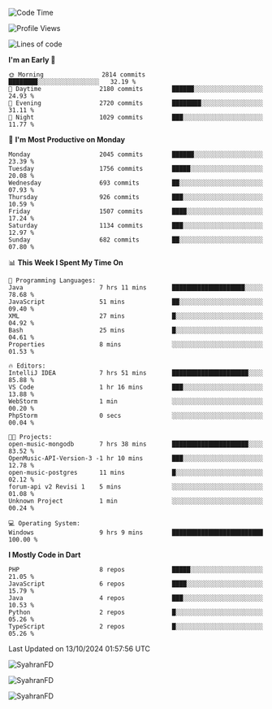 <!--START_SECTION:waka-->
![Code Time](http://img.shields.io/badge/Code%20Time-437%20hrs%2029%20mins-blue)

![Profile Views](http://img.shields.io/badge/Profile%20Views-16-blue)

![Lines of code](https://img.shields.io/badge/From%20Hello%20World%20I%27ve%20Written-3.5%20million%20lines%20of%20code-blue)

**I'm an Early 🐤** 

```text
🌞 Morning                2814 commits        ████████░░░░░░░░░░░░░░░░░   32.19 % 
🌆 Daytime                2180 commits        ██████░░░░░░░░░░░░░░░░░░░   24.93 % 
🌃 Evening                2720 commits        ████████░░░░░░░░░░░░░░░░░   31.11 % 
🌙 Night                  1029 commits        ███░░░░░░░░░░░░░░░░░░░░░░   11.77 % 
```
📅 **I'm Most Productive on Monday** 

```text
Monday                   2045 commits        ██████░░░░░░░░░░░░░░░░░░░   23.39 % 
Tuesday                  1756 commits        █████░░░░░░░░░░░░░░░░░░░░   20.08 % 
Wednesday                693 commits         ██░░░░░░░░░░░░░░░░░░░░░░░   07.93 % 
Thursday                 926 commits         ███░░░░░░░░░░░░░░░░░░░░░░   10.59 % 
Friday                   1507 commits        ████░░░░░░░░░░░░░░░░░░░░░   17.24 % 
Saturday                 1134 commits        ███░░░░░░░░░░░░░░░░░░░░░░   12.97 % 
Sunday                   682 commits         ██░░░░░░░░░░░░░░░░░░░░░░░   07.80 % 
```


📊 **This Week I Spent My Time On** 

```text
💬 Programming Languages: 
Java                     7 hrs 11 mins       ████████████████████░░░░░   78.68 % 
JavaScript               51 mins             ██░░░░░░░░░░░░░░░░░░░░░░░   09.40 % 
XML                      27 mins             █░░░░░░░░░░░░░░░░░░░░░░░░   04.92 % 
Bash                     25 mins             █░░░░░░░░░░░░░░░░░░░░░░░░   04.61 % 
Properties               8 mins              ░░░░░░░░░░░░░░░░░░░░░░░░░   01.53 % 

🔥 Editors: 
IntelliJ IDEA            7 hrs 51 mins       █████████████████████░░░░   85.88 % 
VS Code                  1 hr 16 mins        ███░░░░░░░░░░░░░░░░░░░░░░   13.88 % 
WebStorm                 1 min               ░░░░░░░░░░░░░░░░░░░░░░░░░   00.20 % 
PhpStorm                 0 secs              ░░░░░░░░░░░░░░░░░░░░░░░░░   00.04 % 

🐱‍💻 Projects: 
open-music-mongodb       7 hrs 38 mins       █████████████████████░░░░   83.52 % 
OpenMusic-API-Version-3 -1 hr 10 mins        ███░░░░░░░░░░░░░░░░░░░░░░   12.78 % 
open-music-postgres      11 mins             █░░░░░░░░░░░░░░░░░░░░░░░░   02.12 % 
forum-api v2 Revisi 1    5 mins              ░░░░░░░░░░░░░░░░░░░░░░░░░   01.08 % 
Unknown Project          1 min               ░░░░░░░░░░░░░░░░░░░░░░░░░   00.24 % 

💻 Operating System: 
Windows                  9 hrs 9 mins        █████████████████████████   100.00 % 
```

**I Mostly Code in Dart** 

```text
PHP                      8 repos             █████░░░░░░░░░░░░░░░░░░░░   21.05 % 
JavaScript               6 repos             ████░░░░░░░░░░░░░░░░░░░░░   15.79 % 
Java                     4 repos             ███░░░░░░░░░░░░░░░░░░░░░░   10.53 % 
Python                   2 repos             █░░░░░░░░░░░░░░░░░░░░░░░░   05.26 % 
TypeScript               2 repos             █░░░░░░░░░░░░░░░░░░░░░░░░   05.26 % 
```




 Last Updated on 13/10/2024 01:57:56 UTC
<!--END_SECTION:waka-->

<p align="left">
  <img src="https://github-readme-stats.vercel.app/api/top-langs?username=SyahranFD&layout=donut&hide=C%2B%2B,CMake,css&show_icons=true&locale=en&&theme=blueberry" alt="SyahranFD" />
</p>

<p align="left">
  <img src="https://github-readme-stats.vercel.app/api?username=SyahranFD&show_icons=true&locale=en&theme=blueberry" alt="SyahranFD" />
</p>

<p align="left">
  <img src="https://streak-stats.demolab.com/?user=SyahranFD&theme=blueberry" alt="SyahranFD"/>
</p>
